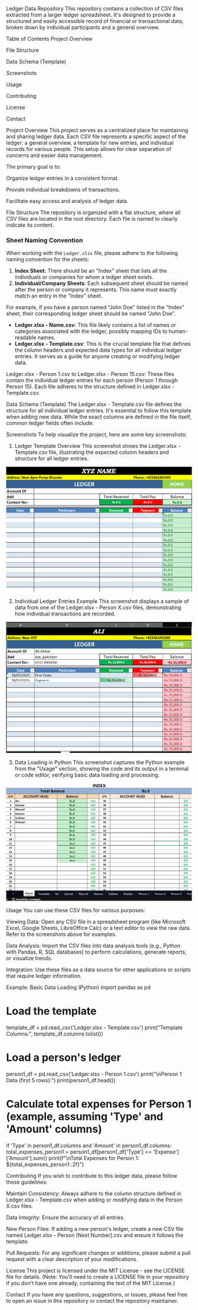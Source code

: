 Ledger Data Repository
This repository contains a collection of CSV files extracted from a larger ledger spreadsheet. It's designed to provide a structured and easily accessible record of financial or transactional data, broken down by individual participants and a general overview.

Table of Contents
Project Overview

File Structure

Data Schema (Template)

Screenshots

Usage

Contributing

License

Contact

Project Overview
This project serves as a centralized place for maintaining and sharing ledger data. Each CSV file represents a specific aspect of the ledger: a general overview, a template for new entries, and individual records for various people. This setup allows for clear separation of concerns and easier data management.

The primary goal is to:

Organize ledger entries in a consistent format.

Provide individual breakdowns of transactions.

Facilitate easy access and analysis of ledger data.

File Structure
The repository is organized with a flat structure, where all CSV files are located in the root directory. Each file is named to clearly indicate its content.

### Sheet Naming Convention

When working with the `Ledger.xlsx` file, please adhere to the following naming convention for the sheets:

1.  **Index Sheet**: There should be an "Index" sheet that lists all the individuals or companies for whom a ledger sheet exists.
2.  **Individual/Company Sheets**: Each subsequent sheet should be named after the person or company it represents. This name must exactly match an entry in the "Index" sheet.

For example, if you have a person named "John Doe" listed in the "Index" sheet, their corresponding ledger sheet should be named "John Doe".

*   **Ledger.xlsx - Name.csv**: This file likely contains a list of names or categories associated with the ledger, possibly mapping IDs to human-readable names.
*   **Ledger.xlsx - Template.csv**: This is the crucial template file that defines the column headers and expected data types for all individual ledger entries. It serves as a guide for anyone creating or modifying ledger data.

Ledger.xlsx - Person 1.csv to Ledger.xlsx - Person 15.csv: These files contain the individual ledger entries for each person (Person 1 through Person 15). Each file adheres to the structure defined in Ledger.xlsx - Template.csv.

Data Schema (Template)
The Ledger.xlsx - Template.csv file defines the structure for all individual ledger entries. It's essential to follow this template when adding new data. While the exact columns are defined in the file itself, common ledger fields often include:

Screenshots
To help visualize the project, here are some key screenshots:

1. Ledger Template Overview
This screenshot shows the Ledger.xlsx - Template.csv file, illustrating the expected column headers and structure for all ledger entries.

![Ledger Template Overview](Template.png)

2. Individual Ledger Entries Example
This screenshot displays a sample of data from one of the Ledger.xlsx - Person X.csv files, demonstrating how individual transactions are recorded.

![Individual Ledger Entries Example](sample.png)

3. Data Loading in Python
This screenshot captures the Python example from the "Usage" section, showing the code and its output in a terminal or code editor, verifying basic data loading and processing.

![Data Loading in Python](index.png)

Usage
You can use these CSV files for various purposes:

Viewing Data: Open any CSV file in a spreadsheet program (like Microsoft Excel, Google Sheets, LibreOffice Calc) or a text editor to view the raw data. Refer to the screenshots above for examples.

Data Analysis: Import the CSV files into data analysis tools (e.g., Python with Pandas, R, SQL databases) to perform calculations, generate reports, or visualize trends.

Integration: Use these files as a data source for other applications or scripts that require ledger information.

Example: Basic Data Loading (Python)
import pandas as pd

# Load the template
template_df = pd.read_csv('Ledger.xlsx - Template.csv')
print("Template Columns:", template_df.columns.tolist())

# Load a person's ledger
person1_df = pd.read_csv('Ledger.xlsx - Person 1.csv')
print("\nPerson 1 Data (first 5 rows):")
print(person1_df.head())

# Calculate total expenses for Person 1 (example, assuming 'Type' and 'Amount' columns)
if 'Type' in person1_df.columns and 'Amount' in person1_df.columns:
    total_expenses_person1 = person1_df[person1_df['Type'] == 'Expense']['Amount'].sum()
    print(f"\nTotal Expenses for Person 1: ${total_expenses_person1:.2f}")

Contributing
If you wish to contribute to this ledger data, please follow these guidelines:

Maintain Consistency: Always adhere to the column structure defined in Ledger.xlsx - Template.csv when adding or modifying data in the Person X.csv files.

Data Integrity: Ensure the accuracy of all entries.

New Person Files: If adding a new person's ledger, create a new CSV file named Ledger.xlsx - Person [Next Number].csv and ensure it follows the template.

Pull Requests: For any significant changes or additions, please submit a pull request with a clear description of your modifications.

License
This project is licensed under the MIT License - see the LICENSE file for details.
(Note: You'll need to create a LICENSE file in your repository if you don't have one already, containing the text of the MIT License.)

Contact
If you have any questions, suggestions, or issues, please feel free to open an issue in this repository or contact the repository maintainer.

